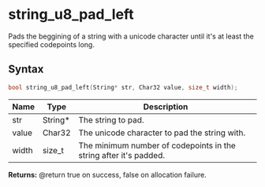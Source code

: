 # string_u8_pad_left

Pads the beggining of a string with a unicode character until it's at least the specified codepoints long.

## Syntax

```c
bool string_u8_pad_left(String* str, Char32 value, size_t width);
```

| Name | Type | Description |
| --- | --- | --- |
| str | String* | The string to pad. |
| value | Char32 | The unicode character to pad the string with. |
| width | size_t | The minimum number of codepoints in the string after it's padded. |

**Returns:** @return true on success, false on allocation failure.

